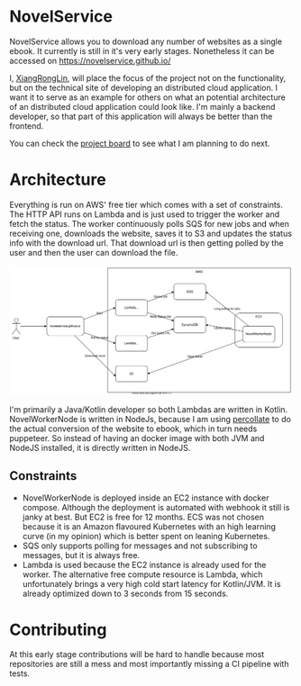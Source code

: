 # NovelService
NovelService allows you to download any number of websites as a single ebook.
It currently is still in it's very early stages. Nonetheless it can be accessed on https://novelservice.github.io/ 

I, [XiangRongLin](https://github.com/XiangRongLin), will place the focus of the project not on the functionality, but on the technical site of developing an distributed cloud application. I want it to serve as an example for others on what an potential architecture of an distributed cloud application could look like. I'm mainly a backend developer, so that part of this application will always be better than the frontend.

You can check the [project board](https://github.com/orgs/NovelService/projects/2) to see what I am planning to do next.

# Architecture
Everything is run on AWS' free tier which comes with a set of constraints.
The HTTP API runs on Lambda and is just used to trigger the worker and fetch the status.
The worker continuously polls SQS for new jobs and when receiving one, downloads the website, saves it to S3 and updates the status info with the download url.
That download url is then getting polled by the user and then the user can download the file.

<img src="./images/architecture.svg">

I'm primarily a Java/Kotlin developer so both Lambdas are written in Kotlin.
NovelWorkerNode is written in NodeJs, because I am using [percollate](https://github.com/danburzo/percollate) to do the actual conversion of the website to ebook, which in turn needs puppeteer. So instead of having an docker image with both JVM and NodeJS installed, it is directly written in NodeJS.

## Constraints
- NovelWorkerNode is deployed inside an EC2 instance with docker compose.
Although the deployment is automated with webhook it still is janky at best.
But EC2 is free for 12 months. ECS was not chosen because it is an Amazon flavoured Kubernetes with an high learning curve (in my opinion) which is better spent on leaning 
Kubernetes.
- SQS only supports polling for messages and not subscribing to messages, but it is always free.  
- Lambda is used because the EC2 instance is already used for the worker. The alternative free compute resource is Lambda, which unfortunately brings a very high cold start latency for Kotlin/JVM. It is already optimized down to 3 seconds from 15 seconds.

# Contributing
At this early stage contributions will be hard to handle because most repositories are still a mess and most importantly missing a CI pipeline with tests.

